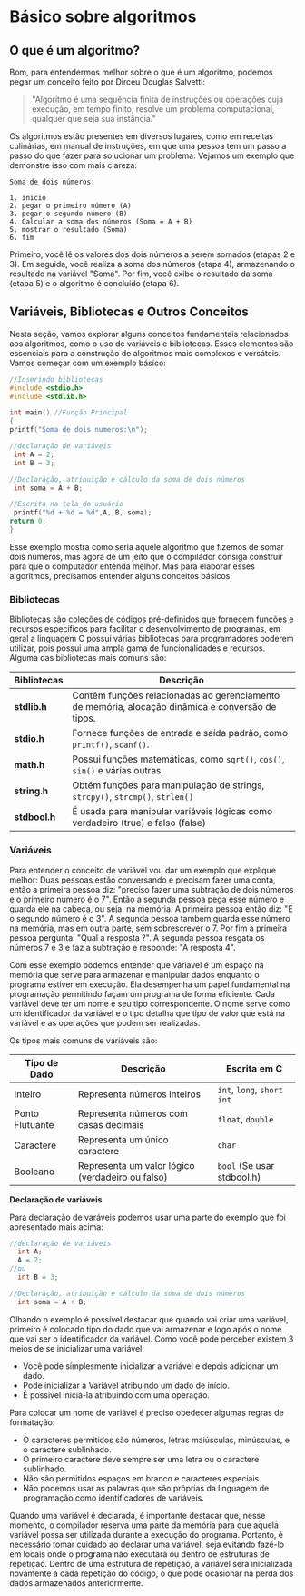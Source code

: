 # Básico sobre algoritmos
## O que é um algoritmo?

Bom, para entendermos melhor sobre o que é um algoritmo, podemos pegar um conceito feito por Dirceu Douglas Salvetti:

> "Algoritmo é uma sequência finita de instruções ou operações cuja execução, em tempo finito, resolve um problema computacional, qualquer que seja sua instância."

Os algoritmos estão presentes em diversos lugares, como em receitas culinárias, em manual de instruções, em que uma pessoa tem um passo a passo do que fazer para solucionar um problema. Vejamos um exemplo que demonstre isso com mais clareza:

```
Soma de dois números:

1. inicio
2. pegar o primeiro número (A)
3. pegar o segundo número (B)
4. Calcular a soma dos números (Soma = A + B)
5. mostrar o resultado (Soma)
6. fim
```

Primeiro, você lê os valores dos dois números a serem somados (etapas 2 e 3). Em seguida, você realiza a soma dos números (etapa 4), armazenando o resultado na variável "Soma". Por fim, você exibe o resultado da soma (etapa 5) e o algoritmo é concluído (etapa 6).

## Variáveis, Bibliotecas e Outros Conceitos

Nesta seção, vamos explorar alguns conceitos fundamentais relacionados aos algoritmos, como o uso de variáveis e bibliotecas. Esses elementos são essenciais para a construção de algoritmos mais complexos e versáteis. Vamos começar com um exemplo básico:

```C
//Inserindo bibliotecas
#include <stdio.h>
#include <stdlib.h>

int main() //Função Principal
{
printf("Soma de dois numeros:\n");

//declaração de variáveis
 int A = 2;
 int B = 3;

//Declaração, atribuição e cálculo da soma de dois números
 int soma = A + B;

//Escrita na tela do usuário
 printf("%d + %d = %d",A, B, soma);
return 0;
}

```
Esse exemplo mostra como seria aquele algoritmo que fizemos de somar dois números, mas agora de um jeito que o compilador consiga construir para que o computador entenda melhor. Mas para elaborar esses algoritmos, precisamos entender alguns conceitos básicos:

### Bibliotecas
 Bibliotecas são coleções de códigos pré-definidos que fornecem funções e recursos específicos para facilitar o desenvolvimento de programas, em geral a linguagem C possui várias bibliotecas para programadores poderem utilizar, pois possui uma ampla gama de funcionalidades e recursos. Alguma das bibliotecas mais comuns são:

 | Bibliotecas  | Descrição |
| ------------- | ------------- |
| **stdlib.h**  | Contém funções relacionadas ao gerenciamento de memória, alocação dinâmica e conversão de tipos. |
| **stdio.h**  | Fornece funções de entrada e saída padrão, como `printf()`, `scanf()`.  |
| **math.h**  | Possui funções matemáticas, como `sqrt()`, `cos()`, `sin()` e várias outras.  |
| **string.h**  | Obtém funções para manipulação de strings, `strcpy()`, `strcmp()`, `strlen()` |
| **stdbool.h** | É usada para manipular variáveis lógicas como verdadeiro (true) e falso (false) |

### Variáveis
Para entender o conceito de variável vou dar um exemplo que explique melhor:
Duas pessoas estão conversando e precisam fazer uma conta, então a primeira pessoa diz: "preciso fazer uma subtração de dois números e o primeiro número é o 7". Então a segunda pessoa pega esse número e guarda ele na cabeça, ou seja, na memória. A primeira pessoa então diz: "E o segundo número é o 3". A segunda pessoa também guarda esse número na memória, mas em outra parte, sem sobrescrever o 7. Por fim a primeira pessoa pergunta: "Qual a resposta ?". A segunda pessoa resgata os números 7 e 3 e faz a subtração e responde: "A resposta 4".

Com esse exemplo podemos entender que váriavel é um espaço na memória que serve para armazenar e manipular dados enquanto o programa estiver em execução. Ela desempenha um papel fundamental na programação permitindo façam um programa de forma eficiente. Cada variável deve ter um nome e seu tipo correspondente. O nome serve como um identificador da variável e o tipo detalha que tipo de valor que está na variável e as operações que podem ser realizadas.

Os tipos mais comuns de variáveis são:

| Tipo de Dado | Descrição                                     | Escrita em C    |
| ------------ | --------------------------------------------- | --------------- |
| Inteiro      | Representa números inteiros                    | `int`, `long`, `short int`|
| Ponto Flutuante | Representa números com casas decimais         | `float`, `double`   |
| Caractere    | Representa um único caractere                  | `char`            |
| Booleano     | Representa um valor lógico (verdadeiro ou falso)| `bool` (Se usar stdbool.h) |



**Declaração de variáveis**

Para declaração de varáveis podemos usar uma parte do exemplo que foi apresentado mais acima:
```C
//declaração de variáveis
  int A;
  A = 2;
//ou
  int B = 3;

//Declaração, atribuição e cálculo da soma de dois números
  int soma = A + B;

```
Olhando o exemplo é possível destacar que quando vai criar uma variável, primeiro é colocado tipo do dado que vai armazenar e logo após o nome que vai ser o identificador da variável. Como você pode perceber existem 3 meios de se inicializar uma variável:
- Você pode simplesmente inicializar a variável e depois adicionar um dado.
- Pode inicializar a Variável atribuindo um dado de início.
- É possível iniciá-la atribuindo com uma operação.

Para colocar um nome de variável é preciso obedecer algumas regras de formatação:
- O caracteres permitidos são números, letras maiúsculas, minúsculas, e o caractere sublinhado.
- O primeiro caractere deve sempre ser uma letra ou o caractere sublinhado.
- Não são permitidos espaços em branco e caracteres especiais.
- Não podemos usar as palavras que são próprias da linguagem de programação como identificadores de variáveis.
  
Quando uma variável é declarada, é importante destacar que, nesse momento, o compilador reserva uma parte da memória para que aquela variável possa ser utilizada durante a execução do programa. Portanto, é necessário tomar cuidado ao declarar uma variável, seja evitando fazê-lo em locais onde o programa não executará ou dentro de estruturas de repetição. Dentro de uma estrutura de repetição, a variável será inicializada novamente a cada repetição do código, o que pode ocasionar na perda dos dados armazenados anteriormente.






































